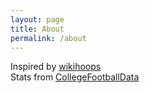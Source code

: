 ```yaml
---
layout: page
title: About
permalink: /about
---
```


Inspired by [wikihoops](https://wikihoops.com/about/)   
Stats from [CollegeFootballData](https://collegefootballdata.com/)
